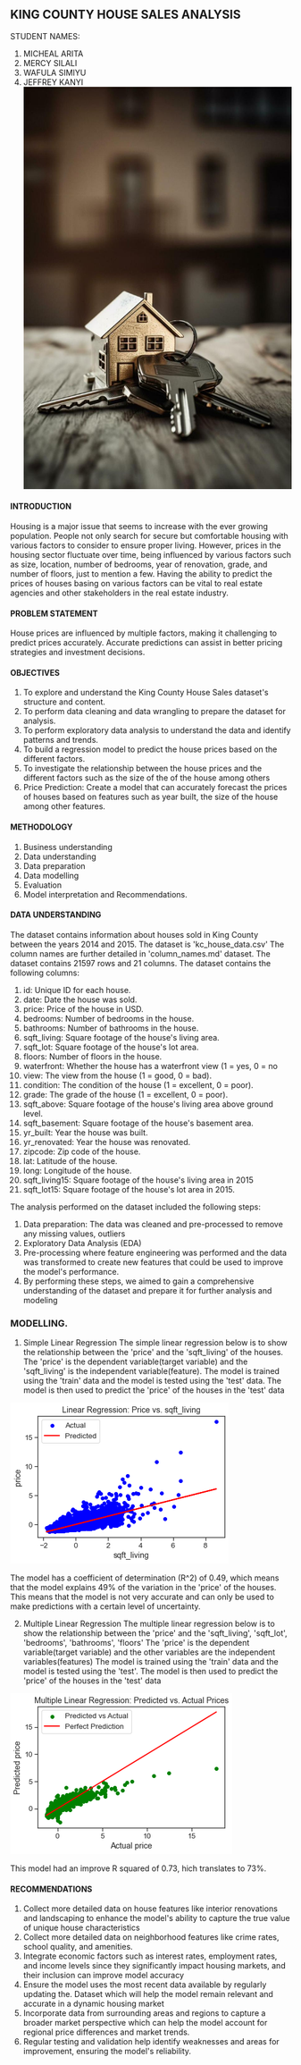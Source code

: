 ## KING COUNTY HOUSE SALES ANALYSIS
STUDENT NAMES:
1. MICHEAL ARITA
2. MERCY SILALI
3. WAFULA SIMIYU
4. JEFFREY KANYI
![Alt text](image.jpeg)

#### INTRODUCTION
Housing is a major issue that seems to increase with the ever growing population. People not only search for secure but comfortable housing with various factors to consider to ensure proper living. However, prices in the housing sector fluctuate over time, being influenced by various factors such as size, location, number of bedrooms, year of renovation, grade, and number of floors, just to mention a few. Having  the ability to predict the prices of houses basing on various factors can be vital to real estate agencies and other stakeholders in the real estate industry.

#### PROBLEM STATEMENT
House prices are influenced by multiple factors, making it challenging to predict prices accurately.
Accurate predictions can assist in better pricing strategies and investment decisions.

#### OBJECTIVES
1. To explore and understand the King County House Sales dataset's structure and content.
2. To perform data cleaning and data wrangling to prepare the dataset for analysis.
3. To perform exploratory data analysis to understand the data and identify patterns and trends.
4. To build a regression model to predict the house prices based on the different factors.
5. To investigate the relationship between the house prices and the different factors such as the size of the of the house among others
6. Price Prediction: Create a model that can accurately forecast the prices of houses based on features such as year built, the size of the house among other features.

#### METHODOLOGY
1. Business understanding
2. Data understanding
3. Data preparation
4. Data modelling
5. Evaluation
6. Model interpretation and Recommendations.


#### DATA UNDERSTANDING
The dataset contains information about houses sold in King County between the years 2014 and 2015. The dataset is 'kc_house_data.csv'
The column names are further detailed in 'column_names.md' dataset.
The dataset contains 21597 rows and 21 columns. The dataset contains the following columns:
1. id: Unique ID for each house.
2. date: Date the house was sold.
3. price: Price of the house in USD.
4. bedrooms: Number of bedrooms in the house.
5. bathrooms: Number of bathrooms in the house.
6. sqft_living: Square footage of the house's living area.
7. sqft_lot: Square footage of the house's lot area.
8. floors: Number of floors in the house.
9. waterfront: Whether the house has a waterfront view (1 = yes, 0 = no
10. view: The view from the house (1 = good, 0 = bad).
11. condition: The condition of the house (1 = excellent, 0 = poor).
12. grade: The grade of the house (1 = excellent, 0 = poor).
13. sqft_above: Square footage of the house's living area above ground level.
14. sqft_basement: Square footage of the house's basement area.
15. yr_built: Year the house was built.
16. yr_renovated: Year the house was renovated.
17. zipcode: Zip code of the house.
18. lat: Latitude of the house.
19. long: Longitude of the house.
20. sqft_living15: Square footage of the house's living area in 2015
21. sqft_lot15: Square footage of the house's lot area in 2015.

The analysis performed on the dataset included the following steps:

1. Data preparation: The data was cleaned and pre-processed to remove any missing values, outliers
2. Exploratory Data Analysis (EDA)
3. Pre-processing where feature engineering was performed and the data was transformed to create new features that could be used to improve the model's performance.
4. By performing these steps, we aimed to gain a comprehensive understanding of the dataset and prepare it for further analysis and modeling

### MODELLING.
1. Simple Linear Regression
The simple linear regression below is to show the relationship between the 'price' and the 'sqft_living' of the houses.
The 'price' is the dependent variable(target variable) and the 'sqft_living' is the independent variable(feature).
The model is trained using the 'train' data and the model is tested using the 'test' data. The model is then used to predict the 'price' of the houses in the 'test' data

![Alt text](linreg.png)

The model has a coefficient of determination (R^2) of 0.49, which means that the model explains 49% of the variation in the 'price' of the houses. This means that the model is not very accurate and can only be used to make predictions with a certain level of uncertainty.

2. Multiple Linear Regression
The multiple linear regression below is to show the relationship between the 'price' and the 'sqft_living', 'sqft_lot', 'bedrooms', 'bathrooms', 'floors'
The 'price' is the dependent variable(target variable) and the other variables are the independent variables(features)
The model is trained using the 'train' data and the model is tested using the 'test'. The model is then used to predict the 'price' of the houses in the 'test' data

![Alt text](multiplereg.png)

This model had an improve R squared of 0.73, hich translates to 73%.

#### RECOMMENDATIONS
1. Collect more detailed data on house features like interior renovations and  landscaping to enhance the model's ability to capture the true value of unique house characteristics
2. Collect more detailed data on neighborhood features like crime rates, school quality, and  amenities.
3. Integrate economic factors such as interest rates, employment rates, and income levels since they significantly impact housing markets, and their inclusion can improve model accuracy
4. Ensure the model uses the most recent data available by regularly updating the. Dataset which will help the model remain relevant and accurate in a dynamic housing market
5. Incorporate data from surrounding areas and regions to capture a broader market perspective which can help the model account for regional price differences and market trends.
6. Regular testing and validation help identify weaknesses and areas for improvement, ensuring the model's reliability.





